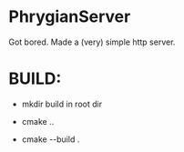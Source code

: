 # PhrygianServer
Got bored. Made a (very) simple http server.

# BUILD:
* mkdir build in root dir

* cmake ..
* cmake --build .
